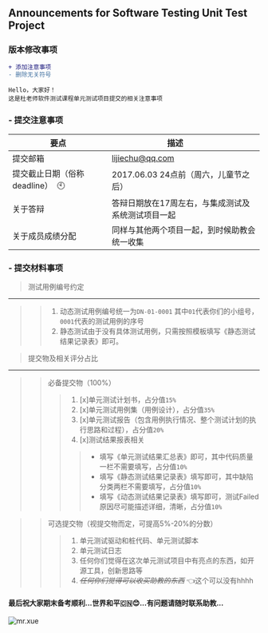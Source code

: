 ## Announcements for Software Testing Unit Test Project <br>
### 版本修改事项
```diff
+ 添加注意事项
- 删除无关符号
```
    Hello，大家好！
    这是杜老师软件测试课程单元测试项目提交的相关注意事项

### - 提交注意事项
| 要点 | 描述          |
| ------------- | ----------- |
| 提交邮箱  | <lijiechu@qq.com> |
| 提交截止日期（俗称deadline）  :clock10:  | 2017.06.03 24点前（周六，儿童节之后） |
| 关于答辩 | 答辩日期放在17周左右，与集成测试及系统测试项目一起 |
| 关于成员成绩分配 | 同样与其他两个项目一起，到时候助教会统一收集 |

### - 提交材料事项
> 测试用例编号约定
***
>> 1. 动态测试用例编号统一为```DN-01-0001``` 其中```01```代表你们的小组号，```0001```代表的测试用例的序号
>> 2. 静态测试由于没有具体测试用例，只需按照模板填写《静态测试结果记录表》即可。

> 提交物及相关评分占比
***
>> 必备提交物（100%）
>>> 1. [x]单元测试计划书，占分值```15%```
>>> 2. [x]单元测试用例集（用例设计），占分值```35%```
>>> 3. [x]单元测试报告（包含用例执行情况、整个测试计划的执行思路和过程），占分值```20%```
>>> 4. [x]测试结果报表相关
>>>> - 填写《单元测试结果汇总表》即可，其中代码质量一栏不需要填写，占分值```10%```
>>>> - 填写《静态测试结果记录表》填写即可，其中缺陷分类两栏不需要填写，占分值```10%```
>>>> - 填写《动态测试结果记录表》填写即可，测试Failed原因尽可能描述详细，清晰，占分值```10%```

>> 可选提交物（视提交物而定，可提高5%-20%的分数）
>>> 1. 单元测试驱动和桩代码、单元测试脚本
>>> 2. 单元测试日志
>>> 3. 任何你们觉得在这次单元测试项目中有亮点的东西，如开源工具，创新思路等
>>> 4. ~~_任何你们觉得可以收买助教的东西_~~ :point_left:这个可以没有hhhh

#### 最后祝大家期末备考顺利...世界和平:cn::blush:...有问题请随时联系助教...
![](http://img.mp.itc.cn/upload/20170110/700d9fcaaed94dffac77ab10102f966e_th.jpeg "mr.xue") 

